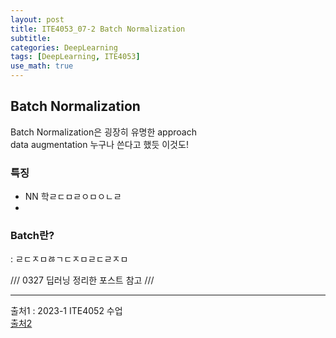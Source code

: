 ```yaml
---
layout: post
title: ITE4053_07-2 Batch Normalization
subtitle: 
categories: DeepLearning
tags: [DeepLearning, ITE4053]
use_math: true
---
```

## Batch Normalization

Batch Normalization은 굉장히 유명한 approach   
data augmentation 누구나 쓴다고 했듯 이것도!


### 특징

- NN 학ㄹㄷㅁㄹㅇㅁㅇㄴㄹ
- 

### Batch란?
: ㄹㄷㅈㅁㅀㄱㄷㅈㅁㄹㄷㄹㅈㅁ

/// 0327 딥러닝 정리한 포스트 참고 ///

---

[1]: https://github.com/yoominlee/img/blob/main/2023-03-27-Ch07_1Problem%20Settings/1.jpg?raw=true
[2]: https://github.com/yoominlee/img/blob/main/2023-03-27-Ch07_1Problem%20Settings/2.jpg?raw=true


출처1 : 2023-1 ITE4052 수업  
[출처2](https:/) 
